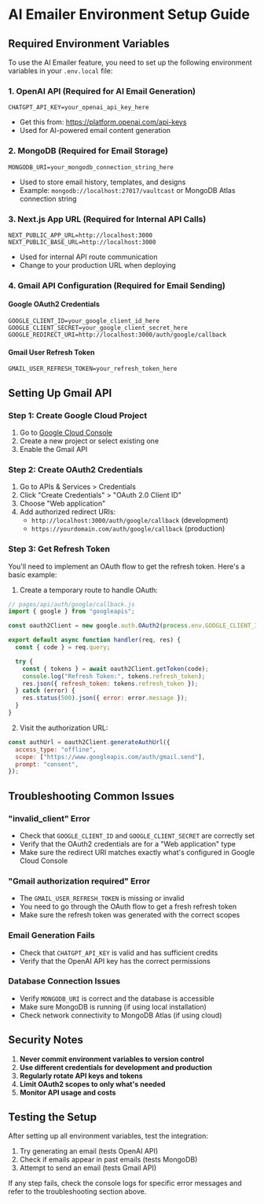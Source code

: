# AI Emailer Environment Setup Guide

## Required Environment Variables

To use the AI Emailer feature, you need to set up the following environment variables in your `.env.local` file:

### 1. OpenAI API (Required for AI Email Generation)

```env
CHATGPT_API_KEY=your_openai_api_key_here
```

- Get this from: https://platform.openai.com/api-keys
- Used for AI-powered email content generation

### 2. MongoDB (Required for Email Storage)

```env
MONGODB_URI=your_mongodb_connection_string_here
```

- Used to store email history, templates, and designs
- Example: `mongodb://localhost:27017/vaultcast` or MongoDB Atlas connection string

### 3. Next.js App URL (Required for Internal API Calls)

```env
NEXT_PUBLIC_APP_URL=http://localhost:3000
NEXT_PUBLIC_BASE_URL=http://localhost:3000
```

- Used for internal API route communication
- Change to your production URL when deploying

### 4. Gmail API Configuration (Required for Email Sending)

#### Google OAuth2 Credentials

```env
GOOGLE_CLIENT_ID=your_google_client_id_here
GOOGLE_CLIENT_SECRET=your_google_client_secret_here
GOOGLE_REDIRECT_URI=http://localhost:3000/auth/google/callback
```

#### Gmail User Refresh Token

```env
GMAIL_USER_REFRESH_TOKEN=your_refresh_token_here
```

## Setting Up Gmail API

### Step 1: Create Google Cloud Project

1. Go to [Google Cloud Console](https://console.cloud.google.com)
2. Create a new project or select existing one
3. Enable the Gmail API

### Step 2: Create OAuth2 Credentials

1. Go to APIs & Services > Credentials
2. Click "Create Credentials" > "OAuth 2.0 Client ID"
3. Choose "Web application"
4. Add authorized redirect URIs:
   - `http://localhost:3000/auth/google/callback` (development)
   - `https://yourdomain.com/auth/google/callback` (production)

### Step 3: Get Refresh Token

You'll need to implement an OAuth flow to get the refresh token. Here's a basic example:

1. Create a temporary route to handle OAuth:

```javascript
// pages/api/auth/google/callback.js
import { google } from "googleapis";

const oauth2Client = new google.auth.OAuth2(process.env.GOOGLE_CLIENT_ID, process.env.GOOGLE_CLIENT_SECRET, process.env.GOOGLE_REDIRECT_URI);

export default async function handler(req, res) {
  const { code } = req.query;

  try {
    const { tokens } = await oauth2Client.getToken(code);
    console.log("Refresh Token:", tokens.refresh_token);
    res.json({ refresh_token: tokens.refresh_token });
  } catch (error) {
    res.status(500).json({ error: error.message });
  }
}
```

2. Visit the authorization URL:

```javascript
const authUrl = oauth2Client.generateAuthUrl({
  access_type: "offline",
  scope: ["https://www.googleapis.com/auth/gmail.send"],
  prompt: "consent",
});
```

## Troubleshooting Common Issues

### "invalid_client" Error

- Check that `GOOGLE_CLIENT_ID` and `GOOGLE_CLIENT_SECRET` are correctly set
- Verify that the OAuth2 credentials are for a "Web application" type
- Make sure the redirect URI matches exactly what's configured in Google Cloud Console

### "Gmail authorization required" Error

- The `GMAIL_USER_REFRESH_TOKEN` is missing or invalid
- You need to go through the OAuth flow to get a fresh refresh token
- Make sure the refresh token was generated with the correct scopes

### Email Generation Fails

- Check that `CHATGPT_API_KEY` is valid and has sufficient credits
- Verify that the OpenAI API key has the correct permissions

### Database Connection Issues

- Verify `MONGODB_URI` is correct and the database is accessible
- Make sure MongoDB is running (if using local installation)
- Check network connectivity to MongoDB Atlas (if using cloud)

## Security Notes

1. **Never commit environment variables to version control**
2. **Use different credentials for development and production**
3. **Regularly rotate API keys and tokens**
4. **Limit OAuth2 scopes to only what's needed**
5. **Monitor API usage and costs**

## Testing the Setup

After setting up all environment variables, test the integration:

1. Try generating an email (tests OpenAI API)
2. Check if emails appear in past emails (tests MongoDB)
3. Attempt to send an email (tests Gmail API)

If any step fails, check the console logs for specific error messages and refer to the troubleshooting section above.
